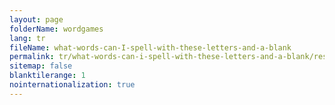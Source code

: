 ```yaml
---
layout: page
folderName: wordgames
lang: tr
fileName: what-words-can-I-spell-with-these-letters-and-a-blank
permalink: tr/what-words-can-i-spell-with-these-letters-and-a-blank/result
sitemap: false
blanktilerange: 1
nointernationalization: true
---
```

